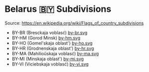 # Belarus 🇧🇾 Subdivisions

Source: https://en.wikipedia.org/wiki/Flags_of_country_subdivisions

* BY-BR (Bresckaja voblasć) [by-br.svg](https://github.com/amckenna41/iso3166-flag-icons/blob/main/iso3166-2-icons/BY/by-br.svg)
* BY-HM (Gorod Minsk) [by-hm.svg](https://github.com/amckenna41/iso3166-flag-icons/blob/main/iso3166-2-icons/BY/by-hm.svg)
* BY-HO (Gomel'skaja oblast') [by-ho.svg](https://github.com/amckenna41/iso3166-flag-icons/blob/main/iso3166-2-icons/BY/by-ho.svg)
* BY-HR (Grodnenskaja oblast') [by-hr.svg](https://github.com/amckenna41/iso3166-flag-icons/blob/main/iso3166-2-icons/BY/by-hr.svg)
* BY-MA (Mahilioŭskaja voblasć) [by-ma.svg](https://github.com/amckenna41/iso3166-flag-icons/blob/main/iso3166-2-icons/BY/by-ma.svg)
* BY-MI (Minskaja oblast') [by-mi.svg](https://github.com/amckenna41/iso3166-flag-icons/blob/main/iso3166-2-icons/BY/by-mi.svg)
* BY-VI (Viciebskaja voblasć) [by-vi.svg](https://github.com/amckenna41/iso3166-flag-icons/blob/main/iso3166-2-icons/BY/by-vi.svg)
